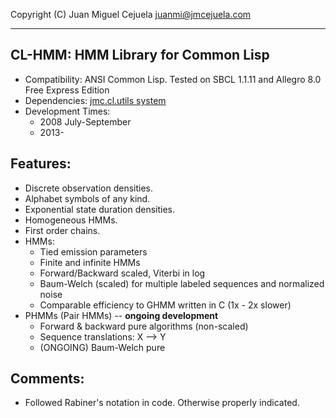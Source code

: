 Copyright (C) Juan Miguel Cejuela <juanmi@jmcejuela.com>

--------------------------------------------------------------------------------
CL-HMM: HMM Library for Common Lisp
--------------------------------------------------------------------------------

* Compatibility: ANSI Common Lisp. Tested on SBCL 1.1.11 and Allegro 8.0 Free Express Edition
* Dependencies: [jmc.cl.utils system](https://github.com/jmcejuela/jmc.cl.utils)
* Development Times:
  * 2008 July-September
  * 2013-


Features:
--------------------------------------------------------------------------------

* Discrete observation densities.
* Alphabet symbols of any kind.
* Exponential state duration densities.
* Homogeneous HMMs.
* First order chains.
* HMMs:
  * Tied emission parameters
  * Finite and infinite HMMs
  * Forward/Backward scaled, Viterbi in log
  * Baum-Welch (scaled) for multiple labeled sequences and normalized noise
  * Comparable efficiency to GHMM written in C (1x - 2x slower)
* PHMMs (Pair HMMs) -- **ongoing development**
  * Forward & backward pure algorithms (non-scaled)
  * Sequence translations: X --> Y
  * (ONGOING) Baum-Welch pure


Comments:
--------------------------------------------------------------------------------

- Followed Rabiner's notation in code. Otherwise properly indicated.
